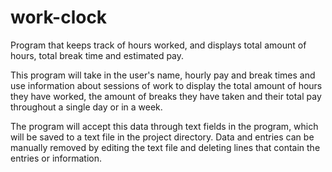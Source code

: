 # work-clock
Program that keeps track of hours worked, and displays total amount of hours, total break time and estimated pay.

This program will take in the user's name, hourly pay and break times and use information about sessions of work to display the total amount of hours they have worked, the amount of breaks they have taken and their total pay throughout a single day or in a week.

The program will accept this data through text fields in the program, which will be saved to a text file in the project directory. Data and entries can be manually removed by editing the text file and deleting lines that contain the entries or information.
